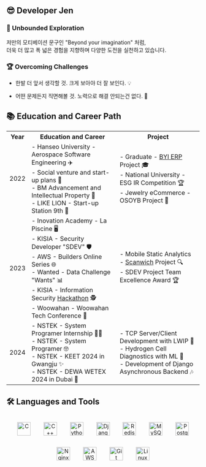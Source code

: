 ## 😎 Developer Jen
  
### 🚀 Unbounded Exploration  
 저만의 모티베이션 문구인 "Beyond your imagination" 처럼, <br>더욱 더 많고 폭 넓은 경험을 지향하며 다양한 도전을 실천하고 있습니다.  
  
### 🏆 Overcoming Challenges 

- 한발 더 앞서 생각할 것. 크게 보아야 더 잘 보인다. 💡  
  
- 어떤 문제든지 직면해볼 것. 노력으로 해결 안되는건 없다. 💪  

## 📚 Education and Career Path

<table align="center">
  <tr>
    <th>Year</th>
    <th>Education and Career</th>
    <th>Project</th>
  </tr>
  <tr>
    <td>2022</td>
    <td>
      - Hanseo University - Aerospace Software Engineering ✈️ <br>
      - Social venture and start-up plans 🌱 <br>
      - BM Advancement and Intellectual Property 💼 <br>
      - LIKE LION - Start-up Station 9th 🦁
    </td>
    <td>
      - Graduate - <a href="https://github.com/JenSeop/DASE-TGP-BYI-ERP">BYI ERP</a> Project 🎓 <br>
      - National University - ESG IR Competition 🏆 <br>
      - Jewelry eCommerce - OSOYB Project 💍
    </td>
  </tr>
  <tr>
    <td>2023</td>
    <td>
      - Inovation Academy - La Piscine 🖥️ <br>
      - KISIA - Security Developer "SDEV" 🛡️ <br>
      - AWS - Builders Online Series 🌐 <br>
      - Wanted - Data Challenge "Wants" 📊 <br>
      - KISIA - Information Security <a href="https://github.com/JenSeop/Hackathon-MCGP-URL-Scanner-IUAP">Hackathon</a> 🕵️ <br>
      - Woowahan - Woowahan Tech Conference 🌟
    </td>
    <td>
      - Mobile Static Analytics - <a href="https://github.com/JenSeop/Scanwich">Scanwich</a> Project 🔍 <br>
      - SDEV Project Team Excellence Award 🏆
    </td>
  </tr>
  <tr>
    <td>2024</td>
    <td>
      - NSTEK - System Programer Internship 👼🏻<br>
      - NSTEK - System Programer 🤓<br>
      - NSTEK - KEET 2024 in Gwangju ✨<br>
      - NSTEK - DEWA WETEX 2024 in Dubai 🌵
    </td>
    <td>
      - TCP Server/Client Development with LWIP 🛜<br>
      - Hydrogen Cell Diagnostics with ML 🔋<br>
      - Development of Django Asynchronous Backend 🎶
    </td>
  </tr>
</table>

</td><td valign="top" width="50%">

## 🛠️ Languages and Tools  
<div align="center">
<a href="https://www.cprogramming.com/" target="_blank"><img style="margin: 15px" src="https://profilinator.rishav.dev/skills-assets/c-original.svg" alt="C" height="35" /></a>  
<a href="https://www.cplusplus.com/" target="_blank"><img style="margin: 15px" src="https://profilinator.rishav.dev/skills-assets/cplusplus-original.svg" alt="C++" height="35" /></a>  
<a href="https://www.python.org/" target="_blank"><img style="margin: 15px" src="https://profilinator.rishav.dev/skills-assets/python-original.svg" alt="Python" height="35" /></a>  
<a href="https://www.djangoproject.com/" target="_blank"><img style="margin: 15px" src="https://profilinator.rishav.dev/skills-assets/django-original.svg" alt="Django" height="35" /></a>  
<a href="https://redis.io/" target="_blank"><img style="margin: 15px" src="https://profilinator.rishav.dev/skills-assets/redis-original-wordmark.svg" alt="Redis" height="35" /></a>  
<a href="https://www.mysql.com/" target="_blank"><img style="margin: 15px" src="https://profilinator.rishav.dev/skills-assets/mysql-original-wordmark.svg" alt="MySQL" height="35" /></a>  
<a href="https://www.postgresql.org/" target="_blank"><img style="margin: 15px" src="https://profilinator.rishav.dev/skills-assets/postgresql-original-wordmark.svg" alt="PostgreSQL" height="35" /></a>  
<a href="https://www.nginx.com/" target="_blank"><img style="margin: 15px" src="https://profilinator.rishav.dev/skills-assets/nginx-original.svg" alt="Nginx" height="35" /></a>  
<a href="https://aws.amazon.com/" target="_blank"><img style="margin: 15px" src="https://profilinator.rishav.dev/skills-assets/amazonwebservices-original-wordmark.svg" alt="AWS" height="35" /></a>  
<a href="https://github.com/" target="_blank"><img style="margin: 15px" src="https://profilinator.rishav.dev/skills-assets/git-scm-icon.svg" alt="Git" height="35" /></a>  
<a href="https://www.linux.org/" target="_blank"><img style="margin: 15px" src="https://profilinator.rishav.dev/skills-assets/linux-original.svg" alt="Linux" height="35" /></a>  
</div>  
